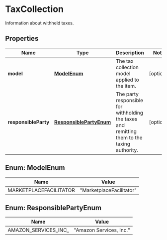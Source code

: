 

# TaxCollection

Information about withheld taxes.

## Properties

Name | Type | Description | Notes
------------ | ------------- | ------------- | -------------
**model** | [**ModelEnum**](#ModelEnum) | The tax collection model applied to the item. |  [optional]
**responsibleParty** | [**ResponsiblePartyEnum**](#ResponsiblePartyEnum) | The party responsible for withholding the taxes and remitting them to the taxing authority. |  [optional]



## Enum: ModelEnum

Name | Value
---- | -----
MARKETPLACEFACILITATOR | &quot;MarketplaceFacilitator&quot;



## Enum: ResponsiblePartyEnum

Name | Value
---- | -----
AMAZON_SERVICES_INC_ | &quot;Amazon Services, Inc.&quot;



